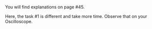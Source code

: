 You will find explanations on page #45.

Here, the task #1 is different and take more time. Observe that on your Oscilloscope.
